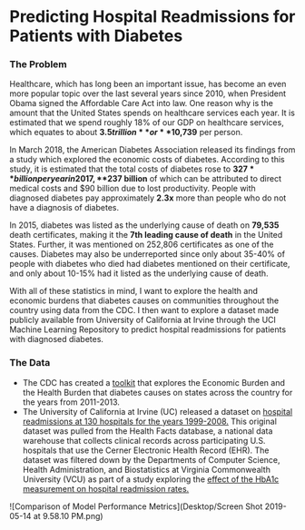 # Predicting Hospital Readmissions for Patients with Diabetes
### The Problem
Healthcare, which has long been an important issue, has become an even more popular topic over the last several years since 2010, when President Obama signed the Affordable Care Act into law. One reason why is the amount that the United States spends on healthcare services each year. It is estimated that we spend roughly 18% of our GDP on healthcare services, which equates to about **$3.5 trillion** or **$10,739** per person.

In March 2018, the American Diabetes Association released its findings from a study which explored the economic costs of diabetes. According to this study, it is estimated that the total costs of diabetes rose to **$327** billion per year in 2017, **$237 billion** of which can be attributed to direct medical costs and $90 billion due to lost productivity. People with diagnosed diabetes pay approximately **2.3x** more than people who do not have a diagnosis of diabetes. 

In 2015, diabetes was listed as the underlying cause of death on **79,535** death certificates, making it the **7th leading cause of death** in the United States. Further, it was mentioned on 252,806 certificates as one of the causes. Diabetes may also be underreported since only about 35-40% of people with diabetes who died had diabetes mentioned on their certificate, and only about 10-15% had it listed as the underlying cause of death.

With all of these statistics in mind, I want to explore the health and economic burdens that diabetes causes on communities throughout the country using data from the CDC. I then want to explore a dataset made publicly available from University of California at Irvine through the UCI Machine Learning Repository to predict hospital readmissions for patients with diagnosed diabetes.

### The Data
* The CDC has created a [toolkit](https://nccd.cdc.gov/Toolkit/DiabetesBurden/Home/Index) that explores the Economic Burden and the Health Burden that diabetes causes on states across the country for the years from 2011-2013.
* The University of California at Irvine (UC) released a dataset on [hospital readmissions at 130 hospitals for the years 1999-2008.](https://archive.ics.uci.edu/ml/datasets/Diabetes+130-US+hospitals+for+years+1999-2008) This original dataset was pulled from the Health Facts database, a national data warehouse that collects clinical records across participating U.S. hospitals that use the Cerner Electronic Health Record (EHR). The dataset was filtered down by the Departments of Computer Science, Health Administration, and Biostatistics at Virginia Commonwealth University (VCU) as part of a study exploring the [effect of the HbA1c measurement on hospital readmission rates.](https://www.hindawi.com/journals/bmri/2014/781670/)

![Comparison of Model Performance Metrics](Desktop/Screen Shot 2019-05-14 at 9.58.10 PM.png)